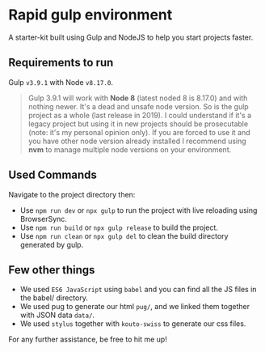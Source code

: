 # Rapid gulp environment

A starter-kit built using Gulp and NodeJS to help you start projects faster.


## Requirements to run
Gulp `v3.9.1` with Node `v8.17.0`.
> Gulp 3.9.1 will work with **Node 8** (latest noded 8 is 8.17.0) and with nothing newer. It's a dead and unsafe node version. So is the gulp project as a whole (last release in 2019). I could understand if it's a legacy project but using it in new projects should be prosecutable (note: it's my personal opinion only). If you are forced to use it and you have other node version already installed I recommend using **nvm** to manage multiple node versions on your environment.


## Used Commands
Navigate to the project directory then:
- Use `npm run dev` or `npx gulp` to run the project with live reloading using BrowserSync.
- Use `npm run build` or `npx gulp release` to build the project.
- Use `npm run clean` or `npx gulp del` to clean the build directory generated by gulp.


## Few other things
- We used `ES6 JavaScript` using `babel` and you can find all the JS files in the babel/ directory.
- We used pug to generate our html `pug/`, and we linked them together with JSON data `data/`.
- We used `stylus` together with `kouto-swiss` to generate our css files.


For any further assistance, be free to hit me up!

